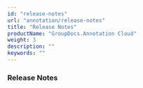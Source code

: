 ```yaml
---
id: "release-notes"
url: "annotation/release-notes"
title: "Release Notes"
productName: "GroupDocs.Annotation Cloud"
weight: 3
description: ""
keywords: ""
---
```


### Release Notes ###



